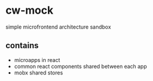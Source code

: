 # cw-mock

simple microfrontend architecture sandbox

## contains
- microapps in react
- common react components shared between each app
- mobx shared stores
